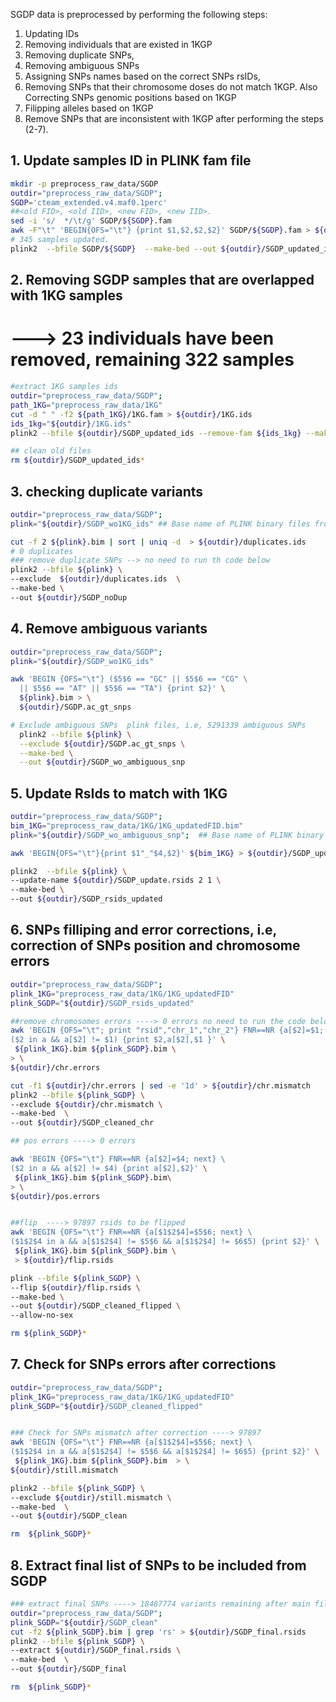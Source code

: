SGDP data is preprocessed by performing the following steps:

1. Updating IDs
2. Removing individuals that are existed in 1KGP
3. Removing duplicate SNPs,
4. Removing ambiguous SNPs
5. Assigning SNPs names based on the correct SNPs rsIDs,
6. Removing SNPs that their chromosome doses do not match 1KGP. Also Correcting SNPs genomic positions based on 1KGP
7. Filipping alleles based on 1KGP
8. Remove SNPs that are inconsistent with 1KGP after performing the steps (2-7).

## 1. Update samples ID in PLINK fam file

```bash
mkdir -p preprocess_raw_data/SGDP
outdir="preprocess_raw_data/SGDP";
SGDP='cteam_extended.v4.maf0.1perc'
##<old FID>, <old IID>, <new FID>, <new IID>.
sed -i 's/  */\t/g' SGDP/${SGDP}.fam
awk -F"\t" 'BEGIN{OFS="\t"} {print $1,$2,$2,$2}' SGDP/${SGDP}.fam > ${outdir}/update.ids
# 345 samples updated.
plink2  --bfile SGDP/${SGDP}  --make-bed --out ${outdir}/SGDP_updated_ids  --update-ids ${outdir}/update.ids
```

## 2. Removing SGDP samples that are overlapped with 1KG samples

# ---> 23 individuals have been removed, remaining 322 samples

```bash
#extract 1KG samples ids
outdir="preprocess_raw_data/SGDP";
path_1KG="preprocess_raw_data/1KG"
cut -d " " -f2 ${path_1KG}/1KG.fam > ${outdir}/1KG.ids
ids_1kg="${outdir}/1KG.ids"
plink2 --bfile ${outdir}/SGDP_updated_ids --remove-fam ${ids_1kg} --make-bed --out ${outdir}/SGDP_wo1KG_ids

## clean old files
rm ${outdir}/SGDP_updated_ids*
```

## 3. checking duplicate variants

```bash
outdir="preprocess_raw_data/SGDP";
plink="${outdir}/SGDP_wo1KG_ids" ## Base name of PLINK binary files from step2

cut -f 2 ${plink}.bim | sort | uniq -d  > ${outdir}/duplicates.ids
# 0 duplicates
### remove duplicate SNPs --> no need to run th code below
plink2 --bfile ${plink} \
--exclude  ${outdir}/duplicates.ids  \
--make-bed \
--out ${outdir}/SGDP_noDup
```

## 4. Remove ambiguous variants

```bash
outdir="preprocess_raw_data/SGDP";
plink="${outdir}/SGDP_wo1KG_ids"

awk 'BEGIN {OFS="\t"} ($5$6 == "GC" || $5$6 == "CG" \
  || $5$6 == "AT" || $5$6 == "TA") {print $2}' \
  ${plink}.bim > \
  ${outdir}/SGDP.ac_gt_snps

# Exclude ambiguous SNPs  plink files, i.e, 5291339 ambiguous SNPs
  plink2 --bfile ${plink} \
  --exclude ${outdir}/SGDP.ac_gt_snps \
  --make-bed \
  --out ${outdir}/SGDP_wo_ambiguous_snp
```

## 5. Update RsIds to match with 1KG

```bash
outdir="preprocess_raw_data/SGDP";
bim_1KG="preprocess_raw_data/1KG/1KG_updatedFID.bim"
plink="${outdir}/SGDP_wo_ambiguous_snp";  ## Base name of PLINK binary files from step3

awk 'BEGIN{OFS="\t"}{print $1"_"$4,$2}' ${bim_1KG} > ${outdir}/SGDP_update.rsids

plink2  --bfile ${plink} \
--update-name ${outdir}/SGDP_update.rsids 2 1 \
--make-bed \
--out ${outdir}/SGDP_rsids_updated
```

## 6. SNPs filliping and error corrections, i.e, correction of SNPs position and chromosome errors

```bash
outdir="preprocess_raw_data/SGDP";
plink_1KG="preprocess_raw_data/1KG/1KG_updatedFID"
plink_SGDP="${outdir}/SGDP_rsids_updated"

##remove chromosomes errors ----> 0 errors no need to run the code below
awk 'BEGIN {OFS="\t"; print "rsid","chr_1","chr_2"} FNR==NR {a[$2]=$1; next} \
($2 in a && a[$2] != $1) {print $2,a[$2],$1 }' \
 ${plink_1KG}.bim ${plink_SGDP}.bim \
> \
${outdir}/chr.errors

cut -f1 ${outdir}/chr.errors | sed -e '1d' > ${outdir}/chr.mismatch
plink2 --bfile ${plink_SGDP} \
--exclude ${outdir}/chr.mismatch \
--make-bed  \
--out ${outdir}/SGDP_cleaned_chr

## pos errors ----> 0 errors

awk 'BEGIN {OFS="\t"} FNR==NR {a[$2]=$4; next} \
($2 in a && a[$2] != $4) {print a[$2],$2}' \
 ${plink_1KG}.bim ${plink_SGDP}.bim\
> \
${outdir}/pos.errors


##flip  ----> 97897 rsids to be flipped
awk 'BEGIN {OFS="\t"} FNR==NR {a[$1$2$4]=$5$6; next} \
($1$2$4 in a && a[$1$2$4] != $5$6 && a[$1$2$4] != $6$5) {print $2}' \
 ${plink_1KG}.bim ${plink_SGDP}.bim \
 > ${outdir}/flip.rsids

plink --bfile ${plink_SGDP} \
--flip ${outdir}/flip.rsids \
--make-bed \
--out ${outdir}/SGDP_cleaned_flipped \
--allow-no-sex

rm ${plink_SGDP}*
```

## 7. Check for SNPs errors after corrections

```bash
outdir="preprocess_raw_data/SGDP";
plink_1KG="preprocess_raw_data/1KG/1KG_updatedFID"
plink_SGDP="${outdir}/SGDP_cleaned_flipped"


### Check for SNPs mismatch after correction ----> 97897
awk 'BEGIN {OFS="\t"} FNR==NR {a[$1$2$4]=$5$6; next} \
($1$2$4 in a && a[$1$2$4] != $5$6 && a[$1$2$4] != $6$5) {print $2}' \
 ${plink_1KG}.bim ${plink_SGDP}.bim  > \
${outdir}/still.mismatch

plink2 --bfile ${plink_SGDP} \
--exclude ${outdir}/still.mismatch \
--make-bed  \
--out ${outdir}/SGDP_clean

rm  ${plink_SGDP}*
```

## 8. Extract final list of SNPs to be included from SGDP

```bash
### extract final SNPs ----> 18487774 variants remaining after main filters.
outdir="preprocess_raw_data/SGDP";
plink_SGDP="${outdir}/SGDP_clean"
cut -f2 ${plink_SGDP}.bim | grep 'rs' > ${outdir}/SGDP_final.rsids
plink2 --bfile ${plink_SGDP} \
--extract ${outdir}/SGDP_final.rsids \
--make-bed  \
--out ${outdir}/SGDP_final

rm  ${plink_SGDP}*

```

